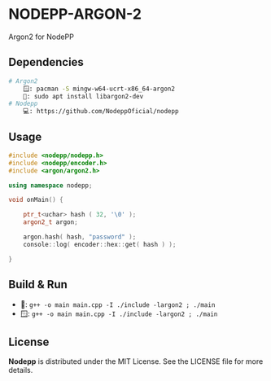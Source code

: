# NODEPP-ARGON-2
Argon2 for NodePP

## Dependencies
```bash
# Argon2
    🪟: pacman -S mingw-w64-ucrt-x86_64-argon2
    🐧: sudo apt install libargon2-dev
# Nodepp
    💻: https://github.com/NodeppOficial/nodepp
```

## Usage 
```cpp
#include <nodepp/nodepp.h>
#include <nodepp/encoder.h>
#include <argon/argon2.h>

using namespace nodepp;

void onMain() {

    ptr_t<uchar> hash ( 32, '\0' );
    argon2_t argon; 

    argon.hash( hash, "password" );
    console::log( encoder::hex::get( hash ) );

}
```

## Build & Run
- 🐧: `g++ -o main main.cpp -I ./include -largon2 ; ./main`
- 🪟: `g++ -o main main.cpp -I ./include -largon2 ; ./main`

## License

**Nodepp** is distributed under the MIT License. See the LICENSE file for more details.
